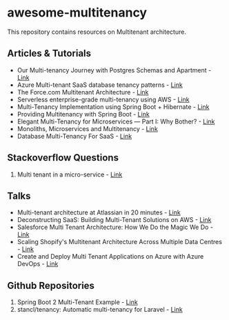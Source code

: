 # awesome-multitenancy

This repository contains resources on Multitenant architecture.

## Articles & Tutorials

* Our Multi-tenancy Journey with Postgres Schemas and Apartment - [Link](https://influitive.io/our-multi-tenancy-journey-with-postgres-schemas-and-apartment-6ecda151a21f)
* Azure Multi-tenant SaaS database tenancy patterns - [Link](https://docs.microsoft.com/en-us/azure/sql-database/saas-tenancy-app-design-patterns)
* The Force.com Multitenant Architecture - [Link](https://developer.salesforce.com/page/Multi_Tenant_Architecture)
* Serverless enterprise-grade multi-tenancy using AWS - [Link](https://medium.com/@tarekbecker/serverless-enterprise-grade-multi-tenancy-using-aws-76ff5f4d0a23)
* Multi-Tenancy Implementation using Spring Boot + Hibernate - [Link](https://medium.com/swlh/multi-tenancy-implementation-using-spring-boot-hibernate-6a8e3ecb251a)
* Providing Multitenancy with Spring Boot - [Link](https://bytefish.de/blog/spring_boot_multitenancy/)
* Elegant Multi-Tenancy for Microservices — Part I: Why Bother? - [Link](https://medium.com/@Integral_io/elegant-multi-tenancy-for-microservices-part-i-why-bother-a88234f9d293)
* Monoliths, Microservices and Multitenancy  - [Link](https://blog.jacobsdata.com/2020/02/03/monoliths-microservices-and-multitenancy)
* Database Multi-Tenancy For SaaS - [Link](https://www.lighttag.io/blog/database-multi-tenancy/)


## Stackoverflow Questions

1. Multi tenant in a micro-service - [Link](https://softwareengineering.stackexchange.com/questions/399232/multi-tenant-in-a-micro-service)

## Talks

* Multi-tenant architecture at Atlassian in 20 minutes  - [Link](https://www.youtube.com/watch?v=0N4KknY_zdU)
* Deconstructing SaaS: Building Multi-Tenant Solutions on AWS - [Link](https://www.youtube.com/watch?v=mwQ5lipGTBI)
* Salesforce Multi Tenant Architecture: How We Do the Magic We Do - [Link](https://www.youtube.com/watch?v=Tuy_O37H3O8)
* Scaling Shopify's Multitenant Architecture Across Multiple Data Centres - [Link](https://www.youtube.com/watch?v=F-f0-k46WVk)
* Create and Deploy Multi Tenant Applications on Azure with Azure DevOps - [Link](https://www.youtube.com/watch?v=A9t4_OHXprA)

## Github Repositories

1. Spring Boot 2 Multi-Tenant Example - [Link](https://github.com/jkutner/spring-boot-multi-tenancy)
2. stancl/tenancy: Automatic multi-tenancy for Laravel - [Link](https://github.com/stancl/tenancy)
